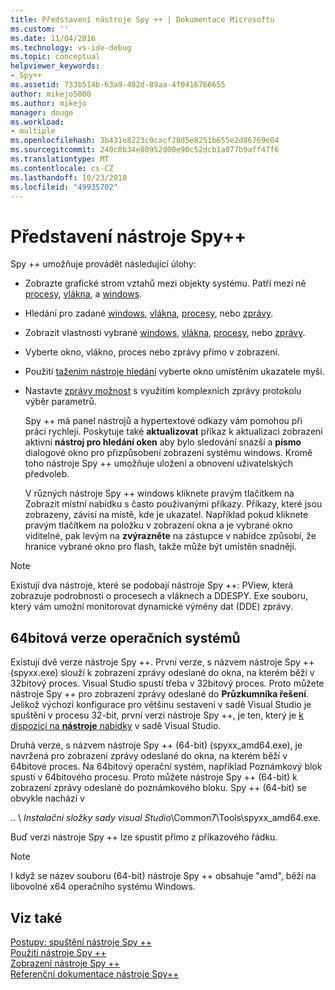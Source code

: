 ```yaml
---
title: Představení nástroje Spy ++ | Dokumentace Microsoftu
ms.custom: ''
ms.date: 11/04/2016
ms.technology: vs-ide-debug
ms.topic: conceptual
helpviewer_keywords:
- Spy++
ms.assetid: 733b514b-63a9-402d-89aa-4f0416766655
author: mikejo5000
ms.author: mikejo
manager: douge
ms.workload:
- multiple
ms.openlocfilehash: 3b431e8223c0cacf28d5e8251b655e2d86769e04
ms.sourcegitcommit: 240c8b34e80952d00e90c52dcb1a077b9aff47f6
ms.translationtype: MT
ms.contentlocale: cs-CZ
ms.lasthandoff: 10/23/2018
ms.locfileid: "49935702"
---
```

# <a name="introducing-spy"></a>Představení nástroje Spy++
Spy ++ umožňuje provádět následující úlohy:  
  
- Zobrazte grafické strom vztahů mezi objekty systému. Patří mezi ně [procesy](../debugger/processes-view.md), [vlákna](../debugger/threads-view.md), a [windows](../debugger/windows-view.md).  
  
- Hledání pro zadané [windows](../debugger/how-to-search-for-a-window-in-windows-view.md), [vlákna](../debugger/how-to-search-for-a-thread-in-threads-view.md), [procesy](../debugger/how-to-search-for-a-process-in-processes-view.md), nebo [zprávy](../debugger/how-to-search-for-a-message-in-messages-view.md).  
  
- Zobrazit vlastnosti vybrané [windows](../debugger/how-to-display-window-properties.md), [vlákna](../debugger/how-to-display-thread-properties.md), [procesy](../debugger/how-to-display-process-properties.md), nebo [zprávy](../debugger/how-to-display-message-properties.md).  
  
- Vyberte okno, vlákno, proces nebo zprávy přímo v zobrazení.  
  
- Použití [tažením nástroje hledání](../debugger/how-to-use-the-finder-tool.md) vyberte okno umístěním ukazatele myši.  
  
- Nastavte [zprávy možnost](../debugger/how-to-open-messages-view-from-find-window.md) s využitím komplexních zprávy protokolu výběr parametrů.  
  
  Spy ++ má panel nástrojů a hypertextové odkazy vám pomohou při práci rychleji. Poskytuje také **aktualizovat** příkaz k aktualizaci zobrazení aktivní **nástroj pro hledání oken** aby bylo sledování snazší a **písmo** dialogové okno pro přizpůsobení zobrazení systému windows. Kromě toho nástroje Spy ++ umožňuje uložení a obnovení uživatelských předvoleb.  
  
  V různých nástroje Spy ++ windows kliknete pravým tlačítkem na Zobrazit místní nabídku s často používanými příkazy. Příkazy, které jsou zobrazeny, závisí na místě, kde je ukazatel. Například pokud kliknete pravým tlačítkem na položku v zobrazení okna a je vybrané okno viditelné, pak levým na **zvýrazněte** na zástupce v nabídce způsobí, že hranice vybrané okno pro flash, takže může být umístěn snadněji.  
  
> [!NOTE]
>  Existují dva nástroje, které se podobají nástroje Spy ++: PView, která zobrazuje podrobnosti o procesech a vláknech a DDESPY. Exe souboru, který vám umožní monitorovat dynamické výměny dat (DDE) zprávy.  
  
## <a name="64-bit-operating-systems"></a>64bitová verze operačních systémů  
 Existují dvě verze nástroje Spy ++. První verze, s názvem nástroje Spy ++ (spyxx.exe) slouží k zobrazení zprávy odeslané do okna, na kterém běží v 32bitový proces. Visual Studio spustí třeba v 32bitový proces. Proto můžete nástroje Spy ++ pro zobrazení zprávy odeslané do **Průzkumníka řešení**. Jelikož výchozí konfigurace pro většinu sestavení v sadě Visual Studio je spuštění v procesu 32-bit, první verzi nástroje Spy ++, je ten, který je [k dispozici na **nástroje** nabídky](../debugger/how-to-start-spy-increment.md) v sadě Visual Studio.  
  
 Druhá verze, s názvem nástroje Spy ++ (64-bit) (spyxx_amd64.exe), je navržená pro zobrazení zprávy odeslané do okna, na kterém běží v 64bitové proces. Na 64bitový operační systém, například Poznámkový blok spustí v 64bitového procesu. Proto můžete nástroje Spy ++ (64-bit) k zobrazení zprávy odeslané do poznámkového bloku. Spy ++ (64-bit) se obvykle nachází v  
  
 .. \\ *Instalační složky sady visual Studio*\Common7\Tools\spyxx_amd64.exe.  
  
 Buď verzi nástroje Spy ++ lze spustit přímo z příkazového řádku.  
  
> [!NOTE]
>  I když se název souboru (64-bit) nástroje Spy ++ obsahuje "amd", běží na libovolné x64 operačního systému Windows.  
  
## <a name="see-also"></a>Viz také 
 [Postupy: spuštění nástroje Spy ++](../debugger/how-to-start-spy-increment.md)   
 [Použití nástroje Spy ++](../debugger/using-spy-increment.md)   
 [Zobrazení nástroje Spy ++](../debugger/spy-increment-views.md)   
 [Referenční dokumentace nástroje Spy++](../debugger/spy-increment-reference.md)